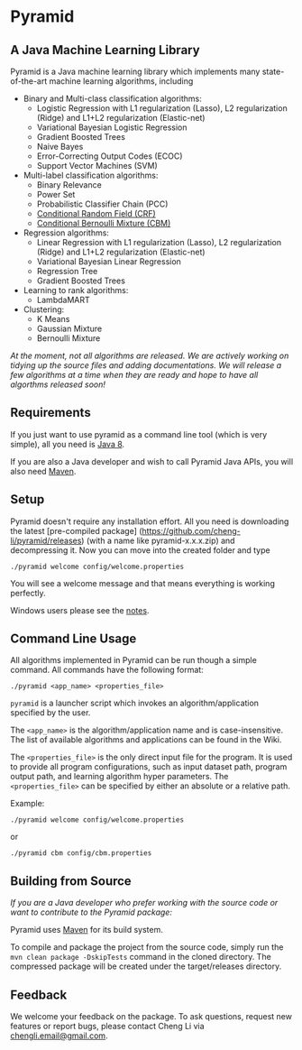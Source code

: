 # Pyramid 

## A Java Machine Learning Library

Pyramid is a Java machine learning library which implements many state-of-the-art machine learning algorithms, including

* Binary and Multi-class classification algorithms:
    * Logistic Regression with L1 regularization (Lasso), L2 regularization (Ridge) and L1+L2 regularization (Elastic-net)
    * Variational Bayesian Logistic Regression
    * Gradient Boosted Trees
    * Naive Bayes
    * Error-Correcting Output Codes (ECOC)
    * Support Vector Machines (SVM)
* Multi-label classification algorithms:
    * Binary Relevance
    * Power Set
    * Probabilistic Classifier Chain (PCC)
    * [Conditional Random Field (CRF)](https://github.com/cheng-li/pyramid/wiki/CRF)
    * [Conditional Bernoulli Mixture (CBM)](https://github.com/cheng-li/pyramid/wiki/CBM)
* Regression algorithms:
    * Linear Regression with L1 regularization (Lasso), L2 regularization (Ridge) and L1+L2 regularization (Elastic-net)
    * Variational Bayesian Linear Regression
    * Regression Tree
    * Gradient Boosted Trees
* Learning to rank algorithms:
    * LambdaMART
* Clustering: 
    * K Means
    * Gaussian Mixture
    * Bernoulli Mixture

_At the moment, not all algorithms are released. We are actively working on tidying up the source files and adding documentations. We will release a few algorithms at a time when they are ready and hope to have all algorthms released soon!_
## **Requirements**
If you just want to use pyramid as a command line tool (which is very simple), all you need is [Java 8](http://www.oracle.com/technetwork/java/javase/downloads/jdk8-downloads-2133151.html).

If you are also a Java developer and wish to call Pyramid Java APIs, you will also need [Maven](https://maven.apache.org/).

## **Setup**
Pyramid doesn't require any installation effort. All you need is downloading the latest [pre-compiled package] (https://github.com/cheng-li/pyramid/releases) (with a name like pyramid-x.x.x.zip) and decompressing it. Now you can move into the created folder and type 

`./pyramid welcome config/welcome.properties`

You will see a welcome message and that means everything is working perfectly.

Windows users please see the [notes](https://github.com/cheng-li/pyramid/wiki/Notes-for-Windows-Users).
## **Command Line Usage**
All algorithms implemented in Pyramid can be run though a simple command. All commands have the following format:

`./pyramid <app_name> <properties_file>`

`pyramid` is a launcher script which invokes an algorithm/application specified by the user.

The `<app_name>` is the algorithm/application name and is case-insensitive. The list of available algorithms and  applications can be found in the Wiki.

The `<properties_file>` is the only direct input file for the program. It is used to provide all program configurations, such as input dataset path, program output path, and learning algorithm hyper parameters. The `<properties_file>` can be specified by either an absolute or a relative path.

Example: 

`./pyramid welcome config/welcome.properties`

or

`./pyramid cbm config/cbm.properties`
## **Building from Source**
_If you are a Java developer who prefer working with the source code or want to contribute to the Pyramid package:_

Pyramid uses [Maven](https://maven.apache.org/) for its build system.

To compile and package the project from the source code, simply run the `mvn clean package -DskipTests` command in the cloned directory. The compressed package will be created under the target/releases directory.

## Feedback
We welcome your feedback on the package. To ask questions, request new features or report bugs, please contact Cheng Li  via chengli.email@gmail.com.
